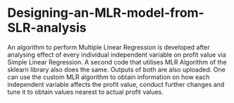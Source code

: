 # Designing-an-MLR-model-from-SLR-analysis

An algorithm to perform Multiple Linear Regression is developed after analysing effect of every individual independent variable on profit value via Simple Linear Regression. 
A second code that utilises MLR Algorithm of the sklearn library also does the same. 
Outputs of both are also uploaded. One can use the custom MLR algorithm to obtain information on how each independent variable affects the profit value, conduct further changes and tune it to obtain values nearest to actual profit values. 
